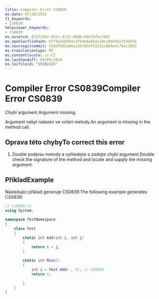 ```yaml
---
title: Compiler Error CS0839
ms.date: 07/20/2015
f1_keywords:
- CS0839
helpviewer_keywords:
- CS0839
ms.assetid: 6f2f1062-8551-4125-8880-68bfbfbcf061
ms.openlocfilehash: bff4e52b954c3f6464a93dc28cc0dd3ba7239458
ms.sourcegitcommit: 558d78d2a68acd4c95ef23231c8b4e4c7bac3902
ms.translationtype: MT
ms.contentlocale: cs-CZ
ms.lasthandoff: 04/09/2019
ms.locfileid: "59302425"
---
```

# <a name="compiler-error-cs0839"></a><span data-ttu-id="48d87-102">Compiler Error CS0839</span><span class="sxs-lookup"><span data-stu-id="48d87-102">Compiler Error CS0839</span></span>
<span data-ttu-id="48d87-103">Chybí argument.</span><span class="sxs-lookup"><span data-stu-id="48d87-103">Argument missing.</span></span>  
  
 <span data-ttu-id="48d87-104">Argument nebyl nalezen ve volání metody.</span><span class="sxs-lookup"><span data-stu-id="48d87-104">An argument is missing in the method call.</span></span>  
  
## <a name="to-correct-this-error"></a><span data-ttu-id="48d87-105">Oprava této chyby</span><span class="sxs-lookup"><span data-stu-id="48d87-105">To correct this error</span></span>  
  
1. <span data-ttu-id="48d87-106">Double podpisu metody a vyhledejte a zadejte chybí argument.</span><span class="sxs-lookup"><span data-stu-id="48d87-106">Double check the signature of the method and locate and supply the missing argument.</span></span>  
  
## <a name="example"></a><span data-ttu-id="48d87-107">Příklad</span><span class="sxs-lookup"><span data-stu-id="48d87-107">Example</span></span>  
 <span data-ttu-id="48d87-108">Následující příklad generuje CS0839:</span><span class="sxs-lookup"><span data-stu-id="48d87-108">The following example generates CS0839:</span></span>  
  
```csharp  
// cs0839.cs  
using System;  
  
namespace TestNamespace  
{  
    class Test  
    {  
        static int Add(int i, int j)  
        {  
            return i + j;  
        }  
  
        static int Main()   
        {  
            int i = Test.Add( , 5); // CS0839  
            return 1;  
  
        }  
    }  
}  
```
